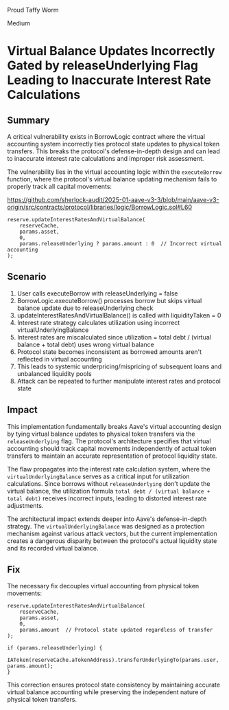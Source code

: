 Proud Taffy Worm

Medium

# Virtual Balance Updates Incorrectly Gated by releaseUnderlying Flag Leading to Inaccurate Interest Rate Calculations

## Summary

A critical vulnerability exists in BorrowLogic contract where the virtual accounting system incorrectly ties protocol state updates to physical token transfers. This breaks the protocol's defense-in-depth design and can lead to inaccurate interest rate calculations and improper risk assessment.

The vulnerability lies in the virtual accounting logic within the `executeBorrow` function, where the protocol's virtual balance updating mechanism fails to properly track all capital movements:

https://github.com/sherlock-audit/2025-01-aave-v3-3/blob/main/aave-v3-origin/src/contracts/protocol/libraries/logic/BorrowLogic.sol#L60

```solidity
reserve.updateInterestRatesAndVirtualBalance(
    reserveCache,
    params.asset,
    0,
    params.releaseUnderlying ? params.amount : 0  // Incorrect virtual accounting
);
```

## Scenario

1. User calls executeBorrow with releaseUnderlying = false
2. BorrowLogic.executeBorrow() processes borrow but skips virtual balance update due to releaseUnderlying check
3. updateInterestRatesAndVirtualBalance() is called with liquidityTaken = 0
4. Interest rate strategy calculates utilization using incorrect virtualUnderlyingBalance 
5. Interest rates are miscalculated since utilization = total debt / (virtual balance + total debt) uses wrong virtual balance
6. Protocol state becomes inconsistent as borrowed amounts aren't reflected in virtual accounting
7. This leads to systemic underpricing/mispricing of subsequent loans and unbalanced liquidity pools
8. Attack can be repeated to further manipulate interest rates and protocol state

## Impact

This implementation fundamentally breaks Aave's virtual accounting design by tying virtual balance updates to physical token transfers via the `releaseUnderlying` flag. The protocol's architecture specifies that virtual accounting should track capital movements independently of actual token transfers to maintain an accurate representation of protocol liquidity state.

The flaw propagates into the interest rate calculation system, where the `virtualUnderlyingBalance` serves as a critical input for utilization calculations. Since borrows without `releaseUnderlying` don't update the virtual balance, the utilization formula `total debt / (virtual balance + total debt)` receives incorrect inputs, leading to distorted interest rate adjustments.

The architectural impact extends deeper into Aave's defense-in-depth strategy. The `virtualUnderlyingBalance` was designed as a protection mechanism against various attack vectors, but the current implementation creates a dangerous disparity between the protocol's actual liquidity state and its recorded virtual balance.



## Fix
The necessary fix decouples virtual accounting from physical token movements:
```solidity
reserve.updateInterestRatesAndVirtualBalance(
    reserveCache,
    params.asset,
    0,
    params.amount  // Protocol state updated regardless of transfer
);

if (params.releaseUnderlying) {
    IAToken(reserveCache.aTokenAddress).transferUnderlyingTo(params.user, params.amount);
}
```

This correction ensures protocol state consistency by maintaining accurate virtual balance accounting while preserving the independent nature of physical token transfers.